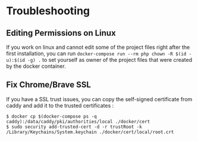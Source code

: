 # Troubleshooting

## Editing Permissions on Linux

If you work on linux and cannot edit some of the project files right after the first installation, you can run `docker-compose run --rm php chown -R $(id -u):$(id -g) .` to set yourself as owner of the project files that were created by the docker container.

## Fix Chrome/Brave SSL

If you have a SSL trust issues, you can copy the self-signed certificate from caddy and add it to the trusted certificates :

    $ docker cp $(docker-compose ps -q caddy):/data/caddy/pki/authorities/local ./docker/cert
    $ sudo security add-trusted-cert -d -r trustRoot -k /Library/Keychains/System.keychain ./docker/cert/local/root.crt
